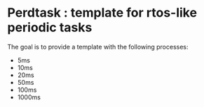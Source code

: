 # Perdtask : template for rtos-like periodic tasks 

The goal is to provide a template with the following processes:
* 5ms
* 10ms 
* 20ms
* 50ms 
* 100ms
* 1000ms

